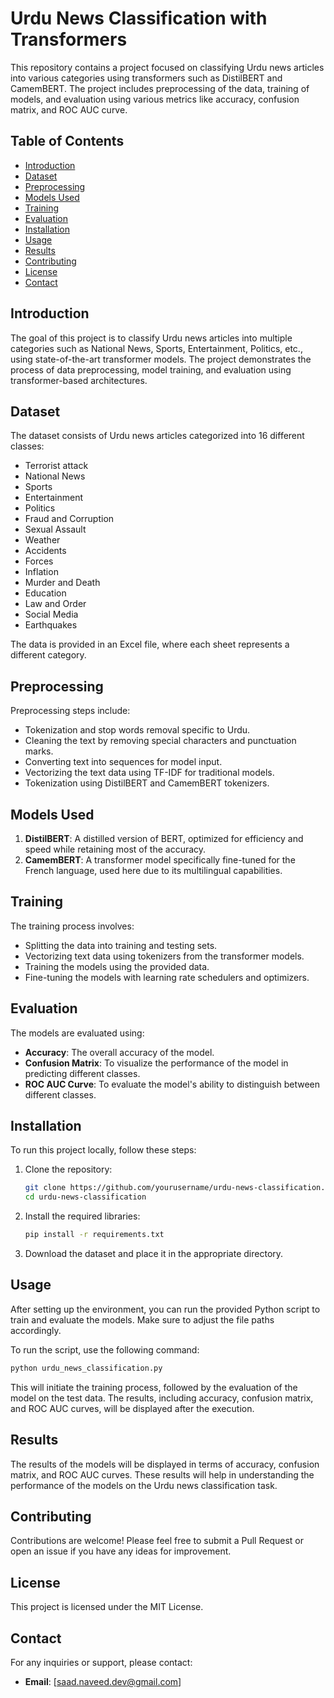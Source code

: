# Urdu News Classification with Transformers

This repository contains a project focused on classifying Urdu news articles into various categories using transformers such as DistilBERT and CamemBERT. The project includes preprocessing of the data, training of models, and evaluation using various metrics like accuracy, confusion matrix, and ROC AUC curve.

## Table of Contents

- [Introduction](#introduction)
- [Dataset](#dataset)
- [Preprocessing](#preprocessing)
- [Models Used](#models-used)
- [Training](#training)
- [Evaluation](#evaluation)
- [Installation](#installation)
- [Usage](#usage)
- [Results](#results)
- [Contributing](#contributing)
- [License](#license)
- [Contact](#contact)

## Introduction

The goal of this project is to classify Urdu news articles into multiple categories such as National News, Sports, Entertainment, Politics, etc., using state-of-the-art transformer models. The project demonstrates the process of data preprocessing, model training, and evaluation using transformer-based architectures.

## Dataset

The dataset consists of Urdu news articles categorized into 16 different classes:
- Terrorist attack
- National News
- Sports
- Entertainment
- Politics
- Fraud and Corruption
- Sexual Assault
- Weather
- Accidents
- Forces
- Inflation
- Murder and Death
- Education
- Law and Order
- Social Media
- Earthquakes

The data is provided in an Excel file, where each sheet represents a different category.

## Preprocessing

Preprocessing steps include:
- Tokenization and stop words removal specific to Urdu.
- Cleaning the text by removing special characters and punctuation marks.
- Converting text into sequences for model input.
- Vectorizing the text data using TF-IDF for traditional models.
- Tokenization using DistilBERT and CamemBERT tokenizers.

## Models Used

1. **DistilBERT**: A distilled version of BERT, optimized for efficiency and speed while retaining most of the accuracy.
2. **CamemBERT**: A transformer model specifically fine-tuned for the French language, used here due to its multilingual capabilities.

## Training

The training process involves:
- Splitting the data into training and testing sets.
- Vectorizing text data using tokenizers from the transformer models.
- Training the models using the provided data.
- Fine-tuning the models with learning rate schedulers and optimizers.

## Evaluation

The models are evaluated using:
- **Accuracy**: The overall accuracy of the model.
- **Confusion Matrix**: To visualize the performance of the model in predicting different classes.
- **ROC AUC Curve**: To evaluate the model's ability to distinguish between different classes.

## Installation

To run this project locally, follow these steps:

1. Clone the repository:
   ```bash
   git clone https://github.com/yourusername/urdu-news-classification.git
   cd urdu-news-classification
   ```

2. Install the required libraries:
   ```bash
   pip install -r requirements.txt
   ```

3. Download the dataset and place it in the appropriate directory.

## Usage

After setting up the environment, you can run the provided Python script to train and evaluate the models. Make sure to adjust the file paths accordingly.

To run the script, use the following command:

```bash
python urdu_news_classification.py
```

This will initiate the training process, followed by the evaluation of the model on the test data. The results, including accuracy, confusion matrix, and ROC AUC curves, will be displayed after the execution.

## Results

The results of the models will be displayed in terms of accuracy, confusion matrix, and ROC AUC curves. These results will help in understanding the performance of the models on the Urdu news classification task.

## Contributing

Contributions are welcome! Please feel free to submit a Pull Request or open an issue if you have any ideas for improvement.

## License

This project is licensed under the MIT License. 

## Contact

For any inquiries or support, please contact:

- **Email**: [saad.naveed.dev@gmail.com]

